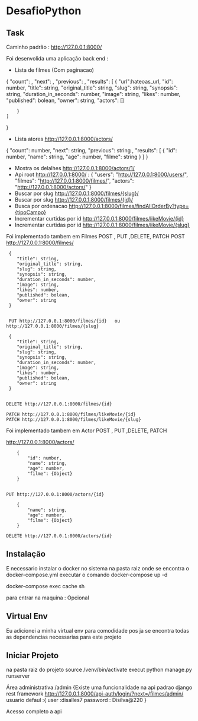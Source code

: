 # DesafioPython
## Task


Caminho padrão : http://127.0.0.1:8000/

Foi desenvolida uma aplicação back end :
 - Lista de filmes (Com paginacao)
 
 {
    "count": ,
    "next": ,
    "previous": ,
    "results": [
        {
            "url":hateoas_url,
            "id": number,
            "title": string,
            "original_title": string,
            "slug": string,
            "synopsis": string,
            "duration_in_seconds": number,
            "image": string,
            "likes": number,
            "published": bolean,
            "owner": string,
            "actors": []
                        
        }
    ]
}
 
 - Lista atores http://127.0.0.1:8000/actors/ 

 {
    "count": number,
    "next": string,
    "previous": string ,
    "results": [
        {
            "id": number,
            "name": string,
            "age": number,
            "filme": string
        }
    ]
}
 - Mostra os delalhes http://127.0.0.1:8000/actors/1/
 - Api root http://127.0.0.1:8000/ :
  {
      "users": "http://127.0.0.1:8000/users/",
      "filmes": "http://127.0.0.1:8000/filmes/",
      "actors": "http://127.0.0.1:8000/actors/"
  }
  - Buscar por slug http://127.0.0.1:8000/filmes/{slug}/
  - Buscar por slug http://127.0.0.1:8000/filmes/{id}/
  - Busca por ordenacao http://127.0.0.1:8000/filmes/findAllOrderBy?type={tipoCampo}
  - Incrementar curtidas por id http://127.0.0.1:8000/filmes/likeMovie/{id}
  - Incrementar curtidas por id http://127.0.0.1:8000/filmes/likeMovie/{slug}
 
  Foi implementado tambem  em Filmes POST , PUT ,DELETE, PATCH
  POST http://127.0.0.1:8000/filmes/   

     {
        "title": string,
        "original_title": string,
        "slug": string,
        "synopsis": string,
        "duration_in_seconds": number,
        "image": string,
        "likes": number,
        "published": bolean,
        "owner": string
     }


     PUT http://127.0.0.1:8000/filmes/{id}   ou http://127.0.0.1:8000/filmes/{slug}

     {
        "title": string,
        "original_title": string,
        "slug": string,
        "synopsis": string,
        "duration_in_seconds": number,
        "image": string,
        "likes": number,
        "published": bolean,
        "owner": string
     }


    DELETE http://127.0.0.1:8000/filmes/{id}  

    PATCH http://127.0.0.1:8000/filmes/likeMovie/{id}
    PATCH http://127.0.0.1:8000/filmes/likeMovie/{slug}
  

  Foi implementado tambem  em Actor POST , PUT ,DELETE, PATCH

   http://127.0.0.1:8000/actors/   

        {
            "id": number,
            "name": string,
            "age": number,
            "filme": {Object}
        }


    PUT http://127.0.0.1:8000/actors/{id}   

        {
            "name": string,
            "age": number,
            "filme": {Object}
        }
    
    DELETE http://127.0.0.1:8000/actors/{id}   


## Instalação
 
E necessario instalar o  docker  no sistema 
na pasta raiz onde se encontra o docker-compose.yml
executar o comando 
docker-compose up -d


docker-compose exec cache sh

para entrar na maquina : Opcional


## Virtual Env


Eu adicionei a minha virtual env para comodidade pos ja se encontra todas as dependencias necessarias para este projeto

## Iniciar Projeto
na pasta raiz do projeto  source /venv/bin/activate
execut python manage.py runserver

Área administrativa /admin {Existe uma funcionalidade na api padrao django rest framework  http://127.0.0.1:8000/api-auth/login/?next=/filmes/admin/   usuario defaul :{ user :disalles7 password : Disilva@220 }

Acesso completo a api
